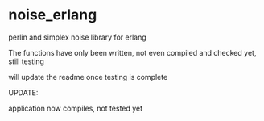 noise_erlang
============

perlin and simplex noise library for erlang

The functions have only been written, not even compiled and checked yet,
still testing

will update the readme once testing is complete


UPDATE:

application now compiles, not tested yet
